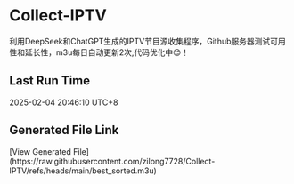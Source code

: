 # Collect-IPTV
利用DeepSeek和ChatGPT生成的IPTV节目源收集程序，Github服务器测试可用性和延长性，m3u每日自动更新2次,代码优化中😊！
## Last Run Time
<!-- Last Run Time --> 2025-02-04 20:46:10 UTC+8

## Generated File Link
<!-- Generated File Link --> [View Generated File](https://raw.githubusercontent.com/zilong7728/Collect-IPTV/refs/heads/main/best_sorted.m3u)
